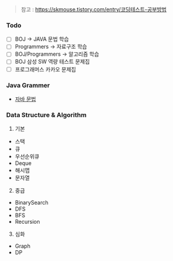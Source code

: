 > 참고 : https://skmouse.tistory.com/entry/코딩테스트-공부방법
### Todo
- [ ] BOJ $\to$ JAVA 문법 학습
- [ ] Programmers $\to$ 자료구조 학습
- [ ] BOJ/Programmers $\to$ 알고리즘 학습 
- [ ] BOJ 삼성 SW 역량 테스트 문제집
- [ ] 프로그래머스 카카오 문제집

### Java Grammer
- [자바 문법](src/document/JavaGrammer.md)

### Data Structure & Algorithm 
1. 기본
- 스택
- 큐
- 우선순위큐
- Deque
- 해시맵
- 문자열

2. 중급
- BinarySearch
- DFS
- BFS
- Recursion
  
3. 심화
- Graph
- DP





